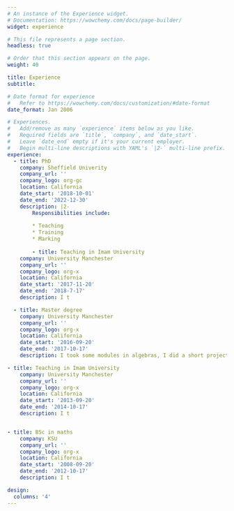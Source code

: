 ```yaml
---
# An instance of the Experience widget.
# Documentation: https://wowchemy.com/docs/page-builder/
widget: experience

# This file represents a page section.
headless: true

# Order that this section appears on the page.
weight: 40

title: Experience
subtitle:

# Date format for experience
#   Refer to https://wowchemy.com/docs/customization/#date-format
date_format: Jan 2006

# Experiences.
#   Add/remove as many `experience` items below as you like.
#   Required fields are `title`, `company`, and `date_start`.
#   Leave `date_end` empty if it's your current employer.
#   Begin multi-line descriptions with YAML's `|2-` multi-line prefix.
experience:
  - title: PhD
    company: Sheffield Univerity
    company_url: ''
    company_logo: org-gc
    location: California
    date_start: '2018-10-01'
    date_end: '2022-12-30'
    description: |2-
        Responsibilities include:
        
        * Teaching
        * Training
        * Marking
        
        - title: Teaching in Imam University
    company: University Manchester
    company_url: ''
    company_logo: org-x
    location: California
    date_start: '2017-11-20'
    date_end: '2018-7-17'
    description: I t

  - title: Master degree
    company: University Manchester
    company_url: ''
    company_logo: org-x
    location: California
    date_start: '2016-09-20'
    date_end: '2017-10-17'
    description: I took some modules in algebras, I did a short project in group theory and then I wrote my dissertation, classified some simple finite groups, in particaular, the Leech Lattice and Conway groups and this work was done under the supervision of Prof. Peter Rolwley.

- title: Teaching in Imam University
    company: University Manchester
    company_url: ''
    company_logo: org-x
    location: California
    date_start: '2013-09-20'
    date_end: '2014-10-17'
    description: I t


- title: BSc in maths
    company: KSU
    company_url: ''
    company_logo: org-x
    location: California
    date_start: '2008-09-20'
    date_end: '2012-10-17'
    description: I t

design:
  columns: '4'
---
```


